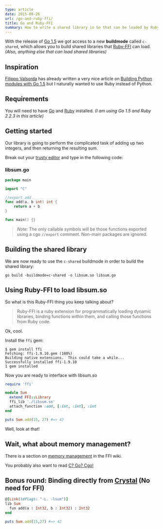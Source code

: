 ```yaml
---
type: article
date: 2015-08-26
url: /go-and-ruby-ffi/
title: Go and Ruby-FFI
summary: How to write a shared library in Go that can be loaded by Ruby-FFI.
---
```


With the release of [Go 1.5](https://golang.org/doc/go1.5) we got access to a
new **buildmode** called `c-shared`, which allows you to build shared libraries that
[Ruby-FFI](https://github.com/ffi/ffi) can load. _(Also, anything else that can load shared libraries)_

## Inspiration

[Filippo Valsorda](https://twitter.com/filosottile) has already written a very nice article on
[Building Python modules with Go 1.5](https://blog.filippo.io/building-python-modules-with-go-1-5/)
but I naturally wanted to use Ruby instead of Python.

## Requirements

You will need to have [Go](http://golang.org/) and [Ruby](https://www.ruby-lang.org/) installed.
_(I am using Go 1.5 and Ruby 2.2.3 in this article)_

## Getting started

Our library is going to perform the complicated task of adding up two integers, and then returning the resulting sum.

Break out your [trusty editor](http://neovim.org/) and type in the following code:

### libsum.go
```go
package main

import "C"

//export add
func add(a, b int) int {
	return a + b
}

func main() {}
```

> *Note:* The only callable symbols will be those functions exported using a cgo `//export` comment.
> Non-main packages are ignored.

## Building the shared library

We are now ready to use the `c-shared` buildmode in order to build the shared library:

```console
go build -buildmode=c-shared -o libsum.so libsum.go
```

## Using Ruby-FFI to load libsum.so

So what is this Ruby-FFI thing you keep talking about?

> Ruby-FFI is a ruby extension for programmatically loading dynamic libraries, binding functions within them, and calling those functions from Ruby code.

Ok, cool.

Install the `ffi` gem:

```console
$ gem install ffi
Fetching: ffi-1.9.10.gem (100%)
Building native extensions.  This could take a while...
Successfully installed ffi-1.9.10
1 gem installed
```

Now you are ready to interface with libsum.so

```ruby
require 'ffi'

module Sum
  extend FFI::Library
  ffi_lib './libsum.so'
  attach_function :add, [:int, :int], :int
end

puts Sum.add(15, 27) #=> 42
```

Well, look at that!

## Wait, what about memory management?

There is a section on [memory management](https://github.com/ffi/ffi/wiki/Core-Concepts#memory-management) in the FFI wiki.

You probably also want to read [C? Go? Cgo!](https://blog.golang.org/c-go-cgo)

## Bonus round: Binding directly from [Crystal](http://crystal-lang.org/) (No need for FFI)

```ruby
@[Link(ldflags: "-L. -lsum")]
lib Sum
  fun add(a : Int32, b : Int32) : Int32
end

puts Sum.add(15,27) #=> 42
```
